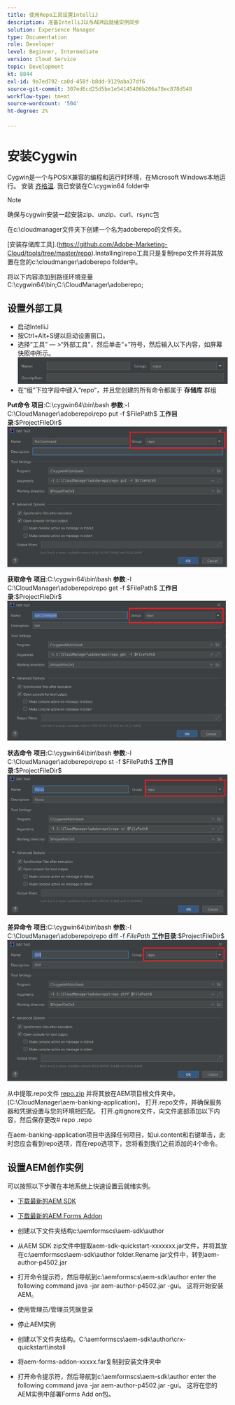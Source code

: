 ```yaml
---
title: 使用Repo工具设置IntelliJ
description: 准备IntelliJ以与AEM云就绪实例同步
solution: Experience Manager
type: Documentation
role: Developer
level: Beginner, Intermediate
version: Cloud Service
topic: Development
kt: 8844
exl-id: 9a7ed792-ca0d-458f-b8dd-9129aba37df6
source-git-commit: 307ed6cd25d5be1e54145406b206a78ec878d548
workflow-type: tm+mt
source-wordcount: '504'
ht-degree: 2%

---
```


# 安装Cygwin


Cygwin是一个与POSIX兼容的编程和运行时环境，在Microsoft Windows本地运行。
安装 [齐格温](https://www.cygwin.com/). 我已安装在C:\cygwin64 folder中
>[!NOTE]
> 确保与cygwin安装一起安装zip、unzip、curl、rsync包

在c:\cloudmanager文件夹下创建一个名为adoberepo的文件夹。

[安装存储库工具].(https://github.com/Adobe-Marketing-Cloud/tools/tree/master/repo).Installing)repo工具只是复制repo文件并将其放置在您的c:\cloudmanger\adoberepo folder中。

将以下内容添加到路径环境变量C:\cygwin64\bin;C:\CloudManager\adoberepo;

## 设置外部工具

* 启动IntelliJ
* 按Ctrl+Alt+S键以启动设置窗口。
* 选择“工具” — >“外部工具”，然后单击“+”符号，然后输入以下内容，如屏幕快照中所示。
   ![rep](assets/repo.png)
* 在“组”下拉字段中键入“repo”，并且您创建的所有命令都属于 **存储库** 群组


**Put命令**
**项目**:C:\cygwin64\bin\bash
**参数**:-l C:\CloudManager\adoberepo\repo put -f \$FilePath\$
**工作目录**:\$ProjectFileDir\$
![put-command](assets/put-command.png)

**获取命令**
**项目**:C:\cygwin64\bin\bash
**参数**:-l C:\CloudManager\adoberepo\repo get -f \$FilePath\$
**工作目录**:\$ProjectFileDir\$
![get-command](assets/get-command.png)

**状态命令**
**项目**:C:\cygwin64\bin\bash
**参数**:-l C:\CloudManager\adoberepo\repo st -f \$FilePath\$
**工作目录**:\$ProjectFileDir\$
![status-command](assets/status-command.png)

**差异命令**
**项目**:C:\cygwin64\bin\bash
**参数**:-l C:\CloudManager\adoberepo\repo diff -f $FilePath$
**工作目录**:\$ProjectFileDir\$
![diff命令](assets/diff-command.png)

从中提取.repo文件 [repo.zip](assets/repo.zip) 并将其放在AEM项目根文件夹中。 (C:\CloudManager\aem-banking-application)。 打开.repo文件，并确保服务器和凭据设置与您的环境相匹配。
打开.gitignore文件，向文件底部添加以下内容，然后保存更改\# repo .repo

在aem-banking-application项目中选择任何项目，如ui.content和右键单击，此时您应会看到repo选项，而在repo选项下，您将看到我们之前添加的4个命令。

## 设置AEM创作实例

可以按照以下步骤在本地系统上快速设置云就绪实例。
* [下载最新的AEM SDK](https://experience.adobe.com/#/downloads/content/software-distribution/en/aemcloud.html)

* [下载最新的AEM Forms Addon](https://experience.adobe.com/#/downloads/content/software-distribution/en/aemcloud.html)

* 创建以下文件夹结构c:\aemformscs\aem-sdk\author

* 从AEM SDK zip文件中提取aem-sdk-quickstart-xxxxxxx.jar文件，并将其放在c:\aemformscs\aem-sdk\author folder.Rename jar文件中，转到aem-author-p4502.jar

* 打开命令提示符，然后导航到c:\aemformscs\aem-sdk\author enter the following command java -jar aem-author-p4502.jar -gui。 这将开始安装AEM。
* 使用管理员/管理员凭据登录
* 停止AEM实例
* 创建以下文件夹结构。C:\aemformscs\aem-sdk\author\crx-quickstart\install
* 将aem-forms-addon-xxxxx.far复制到安装文件夹中
* 打开命令提示符，然后导航到c:\aemformscs\aem-sdk\author enter the following command java -jar aem-author-p4502.jar -gui。 这将在您的AEM实例中部署Forms Add on包。
